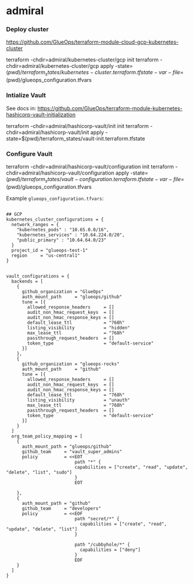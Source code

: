 # admiral

### Deploy cluster
<https://github.com/GlueOps/terraform-module-cloud-gcp-kubernetes-cluster>

terraform -chdir=admiral/kubernetes-cluster/gcp init
terraform -chdir=admiral/kubernetes-cluster/gcp apply -state=$(pwd)/terraform_states/kubernetes-cluster.terraform.tfstate -var-file=$(pwd)/glueops_configuration.tfvars

### Intialize Vault

See docs in: <https://github.com/GlueOps/terraform-module-kubernetes-hashicorp-vault-initialization>

terraform -chdir=admiral/hashicorp-vault/init init
terraform -chdir=admiral/hashicorp-vault/init apply -state=$(pwd)/terraform_states/vault-init.terraform.tfstate

### Configure Vault

terraform -chdir=admiral/hashicorp-vault/configuration init
terraform -chdir=admiral/hashicorp-vault/configuration apply -state=$(pwd)/terraform_states/vault-configuration.terraform.tfstate -var-file=$(pwd)/glueops_configuration.tfvars

Example `glueops_configuration.tfvars`:

```hcl

## GCP
kubernetes_cluster_configurations = {
  network_ranges = {
    "kubernetes_pods" : "10.65.0.0/16",
    "kubernetes_services" : "10.64.224.0/20",
    "public_primary" : "10.64.64.0/23"
  }
  project_id = "glueops-test-1"
  region     = "us-central1"
}


vault_configurations = {
  backends = [
    {
      github_organization = "GlueOps"
      auth_mount_path     = "glueops/github"
      tune = [{
        allowed_response_headers     = []
        audit_non_hmac_request_keys  = []
        audit_non_hmac_response_keys = []
        default_lease_ttl            = "768h"
        listing_visibility           = "hidden"
        max_lease_ttl                = "768h"
        passthrough_request_headers  = []
        token_type                   = "default-service"
      }]
    },
    {
      github_organization = "glueops-rocks"
      auth_mount_path     = "github"
      tune = [{
        allowed_response_headers     = []
        audit_non_hmac_request_keys  = []
        audit_non_hmac_response_keys = []
        default_lease_ttl            = "768h"
        listing_visibility           = "unauth"
        max_lease_ttl                = "768h"
        passthrough_request_headers  = []
        token_type                   = "default-service"
      }]
    }
  ]
  org_team_policy_mapping = [
    {
      auth_mount_path = "glueops/github"
      github_team     = "vault_super_admins"
      policy          = <<EOT
                          path "*" {
                          capabilities = ["create", "read", "update", "delete", "list", "sudo"]
                          }
                          EOT

    },
    {
      auth_mount_path = "github"
      github_team     = "developers"
      policy          = <<EOF
                          path "secret/*" {
                            capabilities = ["create", "read", "update", "delete", "list"]
                          }

                          path "/cubbyhole/*" {
                            capabilities = ["deny"]
                          }
                          EOF
    }
  ]
}
```

